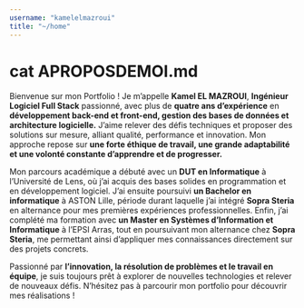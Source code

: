 ```yaml
---
username: "kamelelmazroui"
title: "~/home"
---
```


# cat APROPOSDEMOI.md

Bienvenue sur mon Portfolio !
Je m’appelle **Kamel EL MAZROUI**, **Ingénieur Logiciel Full Stack** passionné, avec plus de **quatre ans d’expérience** en **développement back-end et front-end, gestion des bases de données et architecture logicielle.** J’aime relever des défis techniques et proposer des solutions sur mesure, alliant qualité, performance et innovation. Mon approche repose sur **une forte éthique de travail, une grande adaptabilité et une volonté constante d’apprendre et de progresser.**

Mon parcours académique a débuté avec un **DUT en Informatique** à l’Université de Lens, où j’ai acquis des bases solides en programmation et en développement logiciel. J’ai ensuite poursuivi **un Bachelor en informatique** à ASTON Lille, période durant laquelle j’ai intégré **Sopra Steria** en alternance pour mes premières expériences professionnelles. Enfin, j’ai complété ma formation avec **un Master en Systèmes d’Information et Informatique** à l’EPSI Arras, tout en poursuivant mon alternance chez **Sopra Steria**, me permettant ainsi d’appliquer mes connaissances directement sur des projets concrets.

Passionné par **l’innovation, la résolution de problèmes et le travail en équipe**, je suis toujours prêt à explorer de nouvelles technologies et relever de nouveaux défis. N’hésitez pas à parcourir mon portfolio pour découvrir mes réalisations !
